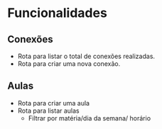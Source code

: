 # Funcionalidades

## Conexões

- Rota para listar o total de conexões realizadas.
- Rota para criar uma nova conexão.

## Aulas

- Rota para criar uma aula
- Rota para listar aulas
   - Filtrar por matéria/dia da semana/ horário